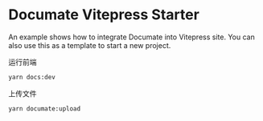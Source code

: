 # Documate Vitepress Starter

An example shows how to integrate Documate into Vitepress site. You can also use this as a template to start a new project.

运行前端

```cmd
yarn docs:dev
```


上传文件

```cmd
yarn documate:upload
```